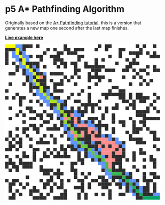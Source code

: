 # p5 A* Pathfinding Algorithm

Originally based on the [A* Pathfinding tutorial](http://thecodingtrain.com/CodingChallenges/51.1-astar.html), this is a version that generates a new map one second after the last map finishes.

**[Live example here](https://donwilson.github.io/p5-a_star-pathfinding/)**

![Preview of A* Pathfinding Algorithm](preview.png?raw=true "Preview")
